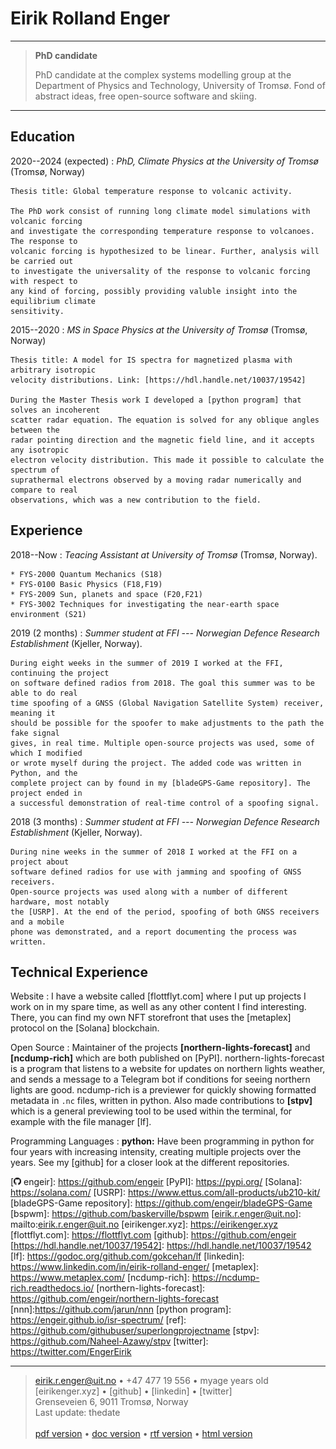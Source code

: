 Eirik Rolland Enger
===================

----

> **PhD candidate**
>
> PhD candidate at the complex systems modelling group at the Department of Physics and
> Technology, University of Tromsø. Fond of abstract ideas, free open-source software and
> skiing.

----

Education
---------

2020--2024 (expected)
:   *PhD, Climate Physics at the University of Tromsø* (Tromsø, Norway)

    Thesis title: Global temperature response to volcanic activity.

    The PhD work consist of running long climate model simulations with volcanic forcing
    and investigate the corresponding temperature response to volcanoes. The response to
    volcanic forcing is hypothesized to be linear. Further, analysis will be carried out
    to investigate the universality of the response to volcanic forcing with respect to
    any kind of forcing, possibly providing valuble insight into the equilibrium climate
    sensitivity.

2015--2020
:   *MS in Space Physics at the University of Tromsø* (Tromsø, Norway)

    Thesis title: A model for IS spectra for magnetized plasma with arbitrary isotropic
    velocity distributions. Link: [https://hdl.handle.net/10037/19542]

    During the Master Thesis work I developed a [python program] that solves an incoherent
    scatter radar equation. The equation is solved for any oblique angles between the
    radar pointing direction and the magnetic field line, and it accepts any isotropic
    electron velocity distribution. This made it possible to calculate the spectrum of
    suprathermal electrons observed by a moving radar numerically and compare to real
    observations, which was a new contribution to the field.

Experience
----------

<!-- ----------                                              ---------- -->
<!-- **University of Tromsø:**                               2018-- -->
<!-- *Teaching Assistant*                                    Tromsø -->
<!-- ----------                                              ---------- -->

2018--Now
:   *Teacing Assistant at University of Tromsø* (Tromsø, Norway).

    * FYS-2000 Quantum Mechanics (S18)
    * FYS-0100 Basic Physics (F18,F19)
    * FYS-2009 Sun, planets and space (F20,F21)
    * FYS-3002 Techniques for investigating the near-earth space environment (S21)


<!-- ----------                                              ---------- -->
<!-- **FFI --- Norwegian Defence Research Establishment:**   June 2019--July 2019 -->
<!-- *Summer student*                                        Kjeller -->
<!-- ----------                                              ---------- -->

2019 (2 months)
:   *Summer student at FFI --- Norwegian Defence Research Establishment* (Kjeller, Norway).

    During eight weeks in the summer of 2019 I worked at the FFI, continuing the project
    on software defined radios from 2018. The goal this summer was to be able to do real
    time spoofing of a GNSS (Global Navigation Satellite System) receiver, meaning it
    should be possible for the spoofer to make adjustments to the path the fake signal
    gives, in real time. Multiple open-source projects was used, some of which I modified
    or wrote myself during the project. The added code was written in Python, and the
    complete project can by found in my [bladeGPS-Game repository]. The project ended in
    a successful demonstration of real-time control of a spoofing signal.

<!-- ----------                                              ---------- -->
<!-- **FFI --- Norwegian Defence Research Establishment:**   June 2018--August 2018 -->
<!-- *Summer student*                                        Kjeller -->
<!-- ----------                                              ---------- -->

2018 (3 months)
:   *Summer student at FFI --- Norwegian Defence Research Establishment* (Kjeller, Norway).

    During nine weeks in the summer of 2018 I worked at the FFI on a project about
    software defined radios for use with jamming and spoofing of GNSS receivers.
    Open-source projects was used along with a number of different hardware, most notably
    the [USRP]. At the end of the period, spoofing of both GNSS receivers and a mobile
    phone was demonstrated, and a report documenting the process was written.

Technical Experience
--------------------

Website
:   I have a website called [flottflyt.com] where I put up projects I work on in my spare
    time, as well as any other content I find interesting. There, you can find my own NFT
    storefront that uses the [metaplex] protocol on the [Solana] blockchain.

Open Source
:   Maintainer of the projects **[northern-lights-forecast]** and **[ncdump-rich]** which
    are both published on [PyPI]. northern-lights-forecast is a program that listens to
    a website for updates on northern lights weather, and sends a message to a Telegram
    bot if conditions for seeing northern lights are good. ncdump-rich is a previewer for
    quickly showing formatted metadata in `.nc` files, written in python. Also made
    contributions to **[stpv]** which is a general previewing tool to be used within the
    terminal, for example with the file manager [lf].

Programming Languages
:   **python:**
    Have been programming in python for four years with increasing intensity, creating
    multiple projects over the years. See my [github] for a closer look at the different
    repositories.

<!-- :   **shell:** -->
<!--     Since switching to linux and more minimalistic window managers than the standard GNOME -->
<!--     window manager on Ubuntu, specifically the [bspwm], I have been working more and more -->
<!--     in shell scripts to customise my set up. -->

[![](../images/github-logo2.png) engeir]: https://github.com/engeir
[PyPI]: https://pypi.org/
[Solana]: https://solana.com/
[USRP]: https://www.ettus.com/all-products/ub210-kit/
[bladeGPS-Game repository]: https://github.com/engeir/bladeGPS-Game
[bspwm]: https://github.com/baskerville/bspwm
[eirik.r.enger@uit.no]: mailto:eirik.r.enger@uit.no
[eirikenger.xyz]: https://eirikenger.xyz
[flottflyt.com]: https://flottflyt.com
[github]: https://github.com/engeir
[https://hdl.handle.net/10037/19542]: https://hdl.handle.net/10037/19542
[lf]: https://godoc.org/github.com/gokcehan/lf
[linkedin]: https://www.linkedin.com/in/eirik-rolland-enger/
[metaplex]: https://www.metaplex.com/
[ncdump-rich]: https://ncdump-rich.readthedocs.io/
[northern-lights-forecast]: https://github.com/engeir/northern-lights-forecast
[nnn]:https://github.com/jarun/nnn
[python program]: https://engeir.github.io/isr-spectrum/
[ref]: https://github.com/githubuser/superlongprojectname
[stpv]: https://github.com/Naheel-Azawy/stpv
[twitter]: https://twitter.com/EngerEirik

[pdf version]: https://resume.eirikenger.xyz/index.pdf
[rtf version]: https://resume.eirikenger.xyz/index.rtf
[html version]: https://resume.eirikenger.xyz
[doc version]: https://resume.eirikenger.xyz/index.docx

<!-- > [eirikenger.xyz] • [![](../images/github-logo2.png) engeir]\ -->

----

> <eirik.r.enger@uit.no> • +47 477 19 556 • myage years old\
> [eirikenger.xyz] • [github] • [linkedin] • [twitter]\
> Grenseveien 6, 9011 Tromsø, Norway\
> Last update: thedate \
> \
> [pdf version] • [doc version] • [rtf version] • [html version]
